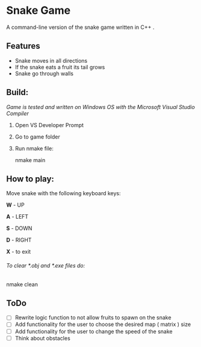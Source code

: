 # Snake Game
A command-line version of the snake game written in C++ .
## Features
- Snake moves in all directions 
- If the snake eats a fruit its tail grows
- Snake go through walls
## Build: 
_Game is tested and written on Windows OS with the Microsoft Visual Studio Compiler_
1. Open VS Developer Prompt 
2. Go to game folder 
2. Run nmake file:

   nmake main 
   
## How to play:
Move snake with the following keyboard keys:

**W** - UP

**A** - LEFT 

**S** - DOWN

**D** - RIGHT 

**X** - to exit 

###### To clear *.obj and *.exe files do:

nmake clean 

## ToDo
- [ ] Rewrite logic function to not allow fruits to spawn on the snake
- [ ] Add functionality for the user to choose the desired map ( matrix ) size
- [ ] Add functionality for the user to change the speed of the snake 
- [ ] Think about obstacles
